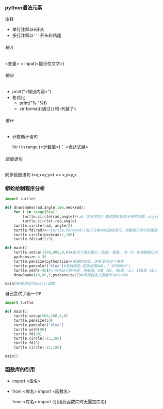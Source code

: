 ### python语法元素

注释

* 单行注释以`#`开头
* 多行注释以`'''`开头和结尾

###### 输入

<变量> = input(<提示性文字>)

###### 输出

* print("<输出内容>")
* 格式化
  * print("%  "%f)
  * str.format()通过`{}`和`:`代替了`%`

###### 循环

* 计数循环语句

  for i in range (<计数值>)：
  	<表达式组>

###### 赋值语句

同步赋值语句 t=x;x=y;y=t  ==  x,y=y,x

### 蟒蛇绘制程序分析

```python
import turtle#

def drawSnake(rad,angle,len,neckrad):
    for i in range(len):
        turtle.circle(rad,angle)#rad（左正右负）描述圆形轨迹半径的位置，angle表示小乌龟沿着圆形爬行的弧度值
        turtle.circle(-rad,angle)
    turtle.circle(rad, angle/2)
    turtle.fd(rad)#==turtle.forward()表示乌龟向前直线爬行，参数表示爬行的距离
    turtle.circle(neckrad+1,180)
    turtle.fd(rad*2/3)

def main():
    turtle.setup(1300,800,0,0)#启动了图形窗口（宽度，高度，（0，0）在电脑窗口的坐标位置 ）
    pythonsize = 30
    turtle.pensize(pythonsize)#笔触的宽度，这里设为30个像素
    turtle.pencolor("blue")#笔触颜色,颜色采用RGB，("#3B9909")
    turtle.seth(-40)#小乌龟运行的方向，角度值，0度（右），90度（上），180度（左），270度（下）
    drawSnake(40,80,5,pythonsize/2)#调用自定义函数drawSnake

main()#程序运行main()函数
```

自己尝试了画一个`P`

```python
import turtle

def main():
    turtle.setup(500,500,0,0)
    turtle.pensize(10)
    turtle.pencolor("blue")
    turtle.seth(90)
    turtle.fd(90)
    turtle.circle(-15,180)
    turtle.fd(5)
    turtle.circle(-15,180)

main()
```

### 函数库的引用

* import <库名>

* from <库名> import <函数名>

  from <库名> import  (引用此函数库时无需加库名)